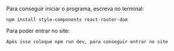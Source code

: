 Para conseguir iniciar o programa, escreva no terminal: 
```
npm install style-components react-router-dom
```
Para poder entrar no site:
```
Após isso coloque npm run dev, para conseguir entrar no site
```

